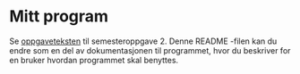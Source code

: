 # Mitt program

Se [oppgaveteksten](./OPPGAVETEKST.md) til semesteroppgave 2. Denne README -filen kan du endre som en del av
dokumentasjonen til programmet, hvor du beskriver for en bruker hvordan programmet skal benyttes.